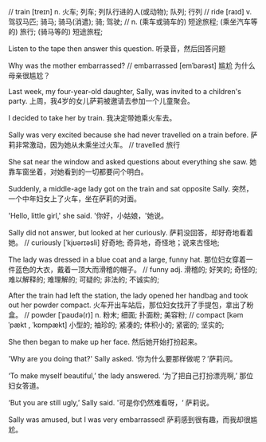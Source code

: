 // train [treɪn] n.	火车; 列车; 列队行进的人(或动物); 队列; 行列
// ride [raɪd] v.	驾驭马匹; 骑马; 骑马(消遣); 骑; 驾驶;
// n.	(乘车或骑车的) 短途旅程; (乘坐汽车等的) 旅行; (骑马等的) 短途旅程;

Listen to the tape then answer this question.
听录音，然后回答问题

Why was the mother embarrassed?
// embarrassed [emˈbarəst] 尴尬
为什么母亲很尴尬？

Last week, my four-year-old daughter, Sally, was invited to a children's party.
上周，我4岁的女儿萨莉被邀请去参加一个儿童聚会。

I decided to take her by train.
我决定带她乘火车去。

Sally was very excited because she had never travelled on a train before.
萨莉非常激动，因为她从未乘坐过火车。
// travelled 旅行

She sat near the window and asked questions about everything she saw.
她靠车窗坐着，对她看到的一切都要问个明白。

Suddenly, a middle-age lady got on the train and sat opposite Sally.
突然，一个中年妇女上了火车，坐在萨莉的对面。


'Hello, little girl,' she said.
'你好，小姑娘，'她说。

Sally did not answer, but looked at her curiously.
萨莉没回答，却好奇地看着她。
// curiously  [ˈkjʊərɪəsli]	好奇地; 奇异地，奇怪地；说来古怪地;

The lady was dressed in a blue coat and a large, funny hat.
那位妇女穿着一件蓝色的大衣，戴着一顶大而滑稽的帽子。
// funny adj.	滑稽的; 好笑的; 奇怪的; 难以解释的; 难理解的; 可疑的; 非法的; 不诚实的;

After the train had left the station, the lady opened her handbag and took out her powder compact.
火车开出车站后，那位妇女找开了手提包，拿出了粉盒。
// powder [ˈpaʊdə(r)] n.	粉末; 细面; 扑面粉; 美容粉;
// compact [kəmˈpækt , ˈkɒmpækt] 小型的; 袖珍的; 紧凑的; 体积小的; 紧密的; 坚实的;

She then began to make up her face.
然后她开始打扮起来。

'Why are you doing that?' Sally asked.
‘你为什么要那样做呢？’萨莉问。

‘To make myself beautiful,’ the lady answered.
‘为了把自己打扮漂亮啊,’ 那位妇女答道。

‘But you are still ugly,’ Sally said.
'可是你仍然难看呀，‘ 萨莉说。

Sally was amused, but I was very embarrassed!
萨莉感到很有趣，而我却很尴尬。




